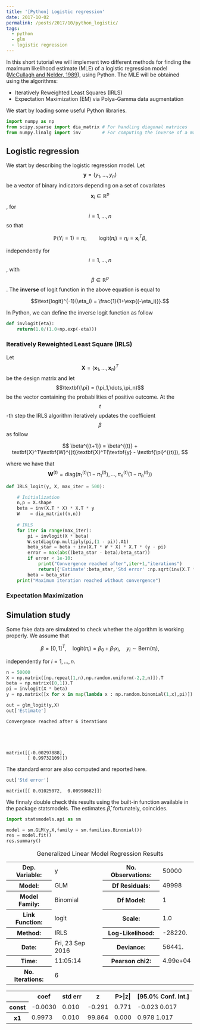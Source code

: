 ```yaml
---
title: '[Python] Logistic regression'
date: 2017-10-02
permalink: /posts/2017/10/python_logistic/
tags:
  - python
  - glm
  - logistic regression
---
```


In this short tutorial we will implement two different methods for finding the maximum likelihood estimate (MLE) of a logistic regression model ([McCullagh and Nelder, 1989](https://www.crcpress.com/Generalized-Linear-Models-Second-Edition/McCullagh-Nelder/p/book/9780412317606)), using Python. The MLE will be obtained using the algorithms:

* Iteratively Reweighted Least Squares (IRLS)
* Expectation Maximization (EM) via Polya-Gamma data augmentation

We start by loading some useful Python libraries.

```python
import numpy as np
from scipy.sparse import dia_matrix # For handling diagonal matrices
from numpy.linalg import inv        # For computing the inverse of a matrix
```



## Logistic regression

We start by describing the logistic regression model. Let $$\textbf{y} = (y_1,\dots,y_n)$$ be a vector of binary indicators depending on a set of covariates $$\textbf{x}_i \in \mathbb{R}^p$$, for $$i=1,\dots,n$$ so that

$$
\mathbb{P}(Y_i = 1) = \pi_i, \qquad \text{logit}(\pi_i) = \eta_i = \textbf{x}_i^T\beta,
$$

independently for $$i=1,\dots,n$$, with $$\beta \in \mathbb{R}^p$$.  The **inverse** of logit function in the above equation is equal to

$$\text{logit}^{-1}(\eta_i) = \frac{1}{1+\exp{(-\eta_i)}}.$$

In Python, we can define the inverse logit function as follow

```python
def invlogit(eta):
    return(1.0/(1.0+np.exp(-eta)))
```

### Iteratively Reweighted Least Square (IRLS)

Let $$\textbf{X} = (\textbf{x}_1,\dots,\textbf{x}_n)^T$$ be the design matrix and let $$\textbf{\pi} = (\pi_1,\dots,\pi_n)$$ be the vector containing the probabilities of positive outcome. At the $$t$$-th step the IRLS algorithm iteratively updates the coefficient $$\beta$$ as follow

$$
\beta^{(t+1)} = \beta^{(t)} + textbf{X}^T\textbf{W}^{(t)}textbf{X}^T(\textbf{y} - \textbf{\pi}^{(t)}),
$$

where we have that  $$\textbf{W}^{(t)} = \text{diag}(\pi_1^{(t)}(1-\pi_1^{(t)}),\dots,\pi_n^{(t)}(1-\pi_n^{(t)}))$$

```python
def IRLS_logit(y, X, max_iter = 500):

    # Initialization
    n,p = X.shape
    beta = inv(X.T * X) * X.T * y  
    W    = dia_matrix((n,n))
    
    # IRLS
    for iter in range(max_iter):
        pi = invlogit(X * beta)
        W.setdiag(np.multiply(pi,(1 - pi)).A1)
        beta_star = beta + inv(X.T * W * X) * X.T * (y - pi)
        error = max(abs((beta_star - beta)/beta_star))
        if error < 1e-10:
            print("Convergence reached after",iter+1,"iterations")
            return({'Estimate':beta_star,'Std error' :np.sqrt(inv(X.T * W * X).diagonal()),'Iter':iter})
        beta = beta_star
    print("Maximum iteration reached without convergence")
```

### Expectation Maximization


## Simulation study

Some fake data are simulated to check whether the algorithm is working properly. We assume that

$$\beta = [0,1]^T, \quad \text{logit}(\pi_i) = \beta_0 + \beta_1x_i, \quad y_i \sim \text{Bern}(\pi_i),$$

independently for $i=1,\dots,n$.


```python
n = 50000
X = np.matrix([np.repeat(1,n),np.random.uniform(-2,2,n)]).T
beta = np.matrix([0,1]).T
pi = invlogit(X * beta)
y = np.matrix([x for x in map(lambda x : np.random.binomial(1,x),pi)]).T
```



```python
out = glm_logit(y,X)
out['Estimate']
```

    Convergence reached after 6 iterations





    matrix([[-0.00297888],
            [ 0.99732109]])



The standard error are also computed and reported here.


```python
out['Std error']
```




    matrix([[ 0.01025072,  0.00998682]])



We finnaly double check this results using the built-in function available in the package statsmodels. The estimates $\hat{\beta}$, fortunately, coincides.


```python
import statsmodels.api as sm

model = sm.GLM(y,X,family = sm.families.Binomial())
res = model.fit()
res.summary()
```




<table class="simpletable">
<caption>Generalized Linear Model Regression Results</caption>
<tr>
  <th>Dep. Variable:</th>          <td>y</td>        <th>  No. Observations:  </th>  <td> 50000</td>
</tr>
<tr>
  <th>Model:</th>                 <td>GLM</td>       <th>  Df Residuals:      </th>  <td> 49998</td>
</tr>
<tr>
  <th>Model Family:</th>       <td>Binomial</td>     <th>  Df Model:          </th>  <td>     1</td>
</tr>
<tr>
  <th>Link Function:</th>        <td>logit</td>      <th>  Scale:             </th>    <td>1.0</td>  
</tr>
<tr>
  <th>Method:</th>               <td>IRLS</td>       <th>  Log-Likelihood:    </th> <td> -28220.</td>
</tr>
<tr>
  <th>Date:</th>           <td>Fri, 23 Sep 2016</td> <th>  Deviance:          </th> <td>  56441.</td>
</tr>
<tr>
  <th>Time:</th>               <td>11:05:14</td>     <th>  Pearson chi2:      </th> <td>4.99e+04</td>
</tr>
<tr>
  <th>No. Iterations:</th>         <td>6</td>        <th>                     </th>     <td> </td>   
</tr>
</table>
<table class="simpletable">
<tr>
    <td></td>       <th>coef</th>     <th>std err</th>      <th>z</th>      <th>P>|z|</th> <th>[95.0% Conf. Int.]</th>
</tr>
<tr>
  <th>const</th> <td>   -0.0030</td> <td>    0.010</td> <td>   -0.291</td> <td> 0.771</td> <td>   -0.023     0.017</td>
</tr>
<tr>
  <th>x1</th>    <td>    0.9973</td> <td>    0.010</td> <td>   99.864</td> <td> 0.000</td> <td>    0.978     1.017</td>
</tr>
</table>
